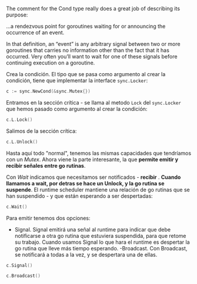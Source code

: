 The comment for the Cond type really does a great job of describing its purpose:

...a rendezvous point for goroutines waiting for or announcing the occurrence of an event.

In that definition, an “event” is any arbitrary signal between two or more goroutines that carries no information other than the fact that it has occurred. Very often you’ll want to wait for one of these signals before continuing execution on a goroutine.

Crea la condición. El tipo que se pasa como argumento al crear la condición, tiene que implementar la interface `sync.Locker`:

```go
c := sync.NewCond(&sync.Mutex{})
```

Entramos en la sección crítica - se llama al metodo `Lock` del `sync.Locker` que hemos pasado como argumento al crear la condición:

```go
c.L.Lock()
```

Salimos de la sección crítica:

```go
c.L.Unlock()
```

Hasta aquí todo "normal", tenemos las mismas capacidades que tendríamos con un _Mutex_. Ahora viene la parte interesante, la que __permite emitir y recibir señales entre go rutinas__. 

Con _Wait_ indicamos que necesitamos ser notificados - __recibir__ . __Cuando llamamos a wait, por detras se hace un Unlock, y la go rutina se suspende__. El runtime scheduler mantiene una relación de go rutinas que se han suspendido - y que están esperando a ser despertadas:

```go
c.Wait()
```

Para emitir tenemos dos opciones:
- Signal. Signal emitirá una señal al runtime para indicar que debe notificarse a otra go rutina que estuviera suspendida, para que retome su trabajo. Cuando usamos Signal lo que hara el runtime es despertar la go rutina que lleve más tiempo esperando. 
-Broadcast. Con Broadcast, se notificará a todas a la vez, y se despertara una de ellas.

```go
c.Signal()
```

```go
c.Broadcast()
```
